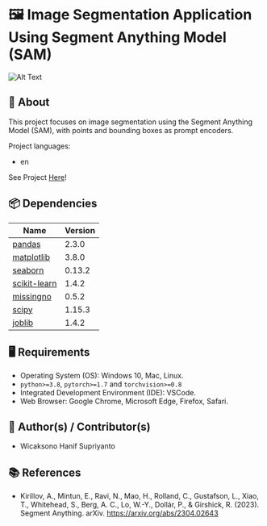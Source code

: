 # 🖼️ Image Segmentation Application Using Segment Anything Model (SAM)

![Alt Text](weather_type_class_thumbnail.jpg)

## 🔎 About
This project focuses on image segmentation using the Segment Anything Model (SAM), with points and bounding boxes as prompt encoders.

Project languages:
* en

See Project [Here](https://github.com/wicaksonohanif/weather_type_classification_project/blob/main/weather_type_classification_project.ipynb)!
  
## 📦 Dependencies
|  Name  |  Version  |
|--------|-----------|
|[pandas](https://pypi.org/project/pandas/)|2.3.0|
|[matplotlib](https://pypi.org/project/matplotlib/)|3.8.0|
|[seaborn](https://pypi.org/project/seaborn/)|0.13.2|
|[scikit-learn](https://pypi.org/project/scikit-learn/)|1.4.2|
|[missingno](https://pypi.org/project/missingno/)|0.5.2|
|[scipy](https://pypi.org/project/scipy/)|1.15.3|
|[joblib](https://pypi.org/project/joblib/)|1.4.2|

## 🖥️ Requirements
* Operating System (OS): Windows 10, Mac, Linux.
* `python>=3.8`, `pytorch>=1.7` and `torchvision>=0.8`
* Integrated Development Environment (IDE): VSCode.
* Web Browser: Google Chrome, Microsoft Edge, Firefox, Safari.

## 🥼 Author(s) / Contributor(s)
* Wicaksono Hanif Supriyanto

## 📚 References
* Kirillov, A., Mintun, E., Ravi, N., Mao, H., Rolland, C., Gustafson, L., Xiao, T., Whitehead, S., Berg, A. C., Lo, W.-Y., Dollár, P., & Girshick, R. (2023). Segment Anything. arXiv. https://arxiv.org/abs/2304.02643
